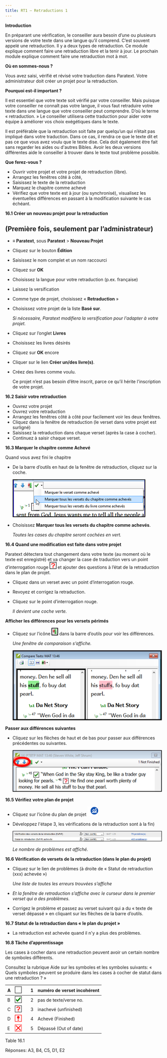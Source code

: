 ```yaml
---
title: RT1 – Retraductions 1
---
```

**Introduction**

En préparant une vérification, le conseiller aura besoin d’une ou plusieurs versions de votre texte dans une langue qu’il comprend. C’est souvent appelé une retraduction. Il y a deux types de retraduction. Ce module explique comment faire une retraduction libre et la tenir à jour. Le prochain module explique comment faire une retraduction mot à mot.

**Où en sommes-nous ?**

Vous avez saisi, vérifié et révisé votre traduction dans Paratext. Votre administrateur doit créer un projet pour la retraduction.

**Pourquoi est-il important ?**

Il est essentiel que votre texte soit vérifié par votre conseiller. Mais puisque votre conseiller ne connaît pas votre langue, il vous faut retraduire votre texte dans une langue que votre conseiller peut comprendre. D’où le terme « retraduction. » Le conseiller utilisera cette traduction pour aider votre équipe à améliorer vos choix exégétiques dans le texte.

Il est préférable que la retraduction soit faite par quelqu’un qui n’était pas impliqué dans votre traduction. Dans ce cas, il rendra ce que le texte dit et pas ce que vous avez voulu que le texte dise. Cela doit également être fait sans regarder les aides ou d'autres Bibles. Avoir les deux versions différentes aide le conseiller à trouver dans le texte tout problème possible.

**Que ferez-vous ?**

-   Ouvrir votre projet et votre projet de retraduction (libre).
-   Arrangez les fenêtres côté à côté,
-   Saisissez le texte de la retraduction
-   Marquez le chapitre comme achevé
-   Vérifiez que votre texte est à jour (ou synchronisé), visualisez les éventuelles différences en passant à la modification suivante le cas échéant.

**16.1 Créer un nouveau projet pour la retraduction**

## (Première fois, seulement par l’administrateur)

-   **≡ Paratext**, sous **Paratext** \> **Nouveau Projet**
-   Cliquez sur le bouton **Édition**
-   Saisissez le nom complet et un nom raccourci
-   Cliquez sur **OK**
-   Choisissez la langue pour votre retraduction (p.ex. française)
-   Laissez la versification
-   Comme type de projet, choisissez « **Retraduction** »
-   Choisissez votre projet de la liste **Basé sur**.

    *Si nécessaire, Paratext modifiera la versification pour l'adapter à votre projet.*

-   Cliquez sur l’onglet **Livres**
-   Choisissez les livres désirés
-   Cliquez sur **OK** encore
-   Cliquer sur le lien **Créer un/des livre(s)**.
-   Créez des livres comme voulu.

    Ce projet n’est pas besoin d’être inscrit, parce ce qu’il hérite l'inscription de votre projet.

**16.2 Saisir votre retraduction**

-   Ouvrez votre projet
-   Ouvrez votre retraduction
-   Arrangez les fenêtres côté à côté pour facilement voir les deux fenêtres.
-   Cliquez dans la fenêtre de retraduction (le verset dans votre projet est surligné)
-   Saisissez la retraduction dans chaque verset (après la case à cocher).
-   Continuez à saisir chaque verset.

**16.3 Marquer le chapitre comme Achevé**

Quand vous avez fini le chapitre

-   De la barre d’outils en haut de la fenêtre de retraduction, cliquez sur la coche.

    ![](media/fa91cc9ca5da7849a9d3521c106974f4.png)

-   Choisissez **Marquer tous les versets du chapitre comme achevés**.

    *Toutes les cases du chapitre seront cochées en vert.*

**16.4 Quand une modification est faite dans votre projet**

Paratext détectera tout changement dans votre texte (au moment où le texte est enregistré) et va changer la case de traduction vers un point d’interrogation rouge ![](media/fd2a2899133a5e6932581c91e4a3f0e3.png) et ajouter des questions à l’état de la retraduction dans le plan de projet.

-   Cliquez dans un verset avec un point d’interrogation rouge.
-   Revoyez et corrigez la retraduction.
-   Cliquez sur le point d’interrogation rouge.

    *Il devient une coche verte.*

**Afficher les différences pour les versets périmés**

-   Cliquez sur l’icône ![](media/5b9af43b92e2984dfe2614a1d297c3dd.png) dans la barre d’outils pour voir les différences.

    *Une fenêtre de comparaison s’affiche.*

    ![](media/4c4861961bdc6b29ac2b12df524933af.png)

**Passer aux différences suivantes**

-   Cliquez sur les flèches de haut et de bas pour passer aux différences précédentes ou suivantes.

    ![](media/66e34d402a20c35065e728c76462356f.png)

**16.5 Vérifiez votre plan de projet**

-   Cliquez sur l’icône du plan de projet ![](media/d4f73d4e85851f0a7038bdd7f203d5f5.png)
-   Développez l'étape 3, les vérifications de la retraduction sont à la fin)

    ![](media/51e432962bdc525142b1e8b23fec5ebe.png)

    *Le nombre de problèmes est affiché.*

**16.6 Vérification de versets de la retraduction (dans le plan du projet)**

-   Cliquez sur le lien de problèmes (à droite de « Statut de retraduction (xxx) achevée »)

    *Une liste de toutes les erreurs trouvées s’affiche*

-   *Et la fenêtre de retraduction s’affiche avec le curseur dans le premier verset qui a des problèmes.*
-   Corrigez le problème et passez au verset suivant qui a du « texte de verset dépassé » en cliquant sur les flèches de la barre d’outils.

**16.7 Statut de la retraduction dans « le plan du projet »**

-   La retraduction est achevée quand il n'y a plus des problèmes.

**16.8 Tâche d’apprentissage**

Les cases à cocher dans une retraduction peuvent avoir un certain nombre de symboles différents.

Consultez la rubrique Aide sur les symboles et les symboles suivants: « Quels symboles peuvent se produire dans les cases à cocher de statut dans une retraduction ? »

| A | ![](media/09b61c5c6d378fe5eb55993803e9fa62.png) |   | 1 | numéro de verset incohérent |
|---|-------------------------------------------------|---|---|-----------------------------|
| B | ![](media/137adc925e0bf657c630c10699ddc5f8.png) |   | 2 | pas de texte/verse no.      |
| C | ![](media/82d0c3ada1245233d0d5fe0b4e650e44.png) |   | 3 | inachevé (unfinished)       |
| D | ![](media/0cfc20f7ce5ae319c3aeb941e70fa482.png) |   | 4 | Achevé (Finished)           |
| E | ![](media/aeb91707fa743aa95460a958d7f7f8f4.png) |   | 5 | Dépassé (Out of date)       |

Table 16.1

Réponses: A3, B4, C5, D1, E2
